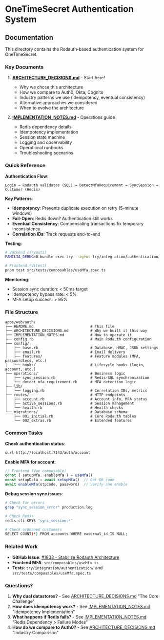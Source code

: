 # OneTimeSecret Authentication System

## Documentation

This directory contains the Rodauth-based authentication system for OneTimeSecret.

### Key Documents

1. **[ARCHITECTURE_DECISIONS.md](./ARCHITECTURE_DECISIONS.md)** - Start here!
   - Why we chose this architecture
   - How we compare to Auth0, Okta, Cognito
   - Industry patterns we use (idempotency, eventual consistency)
   - Alternative approaches we considered
   - When to evolve the architecture

2. **[IMPLEMENTATION_NOTES.md](./IMPLEMENTATION_NOTES.md)** - Operations guide
   - Redis dependency details
   - Idempotency implementation
   - Session state machine
   - Logging and observability
   - Operational runbooks
   - Troubleshooting scenarios

### Quick Reference

**Authentication Flow**:
```
Login → Rodauth validates (SQL) → DetectMfaRequirement → SyncSession → Customer (Redis)
```

**Key Patterns**:
- **Idempotency**: Prevents duplicate execution on retry (5-minute windows)
- **Fail-Open**: Redis down? Authentication still works
- **Eventual Consistency**: Compensating transactions fix temporary inconsistency
- **Correlation IDs**: Track requests end-to-end

**Testing**:
```bash
# Backend (Tryouts)
FAMILIA_DEBUG=0 bundle exec try --agent try/integration/authentication/

# Frontend (Vitest)
pnpm test src/tests/composables/useMfa.spec.ts
```

**Monitoring**:
- Session sync duration: < 50ms target
- Idempotency bypass rate: < 5%
- MFA setup success: > 95%

### File Structure

```
apps/web/auth/
├── README.md                          # This file
├── ARCHITECTURE_DECISIONS.md          # Why we built it this way
├── IMPLEMENTATION_NOTES.md            # How to operate it
├── config.rb                          # Main Rodauth configuration
├── config/
│   ├── base.rb                        # Database, HMAC, JSON settings
│   ├── email.rb                       # Email delivery
│   ├── features/                      # Feature modules (MFA, passwordless, etc.)
│   └── hooks/                         # Lifecycle hooks (login, account, etc.)
├── operations/                        # Business logic
│   ├── sync_session.rb                # Redis-SQL synchronization
│   └── detect_mfa_requirement.rb      # MFA detection logic
├── lib/
│   └── logging.rb                     # Correlation IDs, metrics
├── routes/                            # HTTP endpoints
│   ├── account.rb                     # Account info, MFA status
│   ├── active_sessions.rb             # Session management
│   └── health.rb                      # Health checks
└── migrations/                        # Database schema
    ├── 001_initial.rb                 # Core Rodauth tables
    └── 002_extras.rb                  # Extended features
```

### Common Tasks

**Check authentication status**:
```bash
curl http://localhost:7143/auth/account
```

**Enable MFA for account**:
```javascript
// Frontend (Vue composable)
const { setupMfa, enableMfa } = useMfa()
const setupData = await setupMfa()  // Get QR code
await enableMfa(otpCode, password)  // Verify and enable
```

**Debug session sync issues**:
```bash
# Check for errors
grep "sync_session_error" production.log

# Check Redis
redis-cli KEYS "sync_session:*"

# Check orphaned customers
SELECT COUNT(*) FROM accounts WHERE external_id IS NULL;
```

### Related Work

- **GitHub Issue**: [#1833 - Stabilize Rodauth Architecture](https://github.com/onetimesecret/onetimesecret/issues/1833)
- **Frontend MFA**: `src/composables/useMfa.ts`
- **Tests**: `try/integration/authentication/` and `src/tests/composables/useMfa.spec.ts`

### Questions?

1. **Why dual datastores?** - See [ARCHITECTURE_DECISIONS.md](./ARCHITECTURE_DECISIONS.md) "The Core Challenge"
2. **How does idempotency work?** - See [IMPLEMENTATION_NOTES.md](./IMPLEMENTATION_NOTES.md) "Idempotency Implementation"
3. **What happens if Redis fails?** - See [IMPLEMENTATION_NOTES.md](./IMPLEMENTATION_NOTES.md) "Redis Dependency > Failure Modes"
4. **How do we compare to Auth0?** - See [ARCHITECTURE_DECISIONS.md](./ARCHITECTURE_DECISIONS.md) "Industry Comparison"
